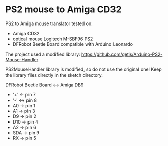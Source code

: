 # PS2 mouse to Amiga CD32

PS2 to Amiga mouse translator tested on:
- Amiga CD32
- optical mouse Logitech M-SBF96 PS2
- DFRobot Beetle Board compatible with Arduino Leonardo

The project used a modified library: https://github.com/getis/Arduino-PS2-Mouse-Handler

PS2MouseHandler library is modified, so do not use the original one!
Keep the library files directly in the sketch directory.

DFRobot Beetle Board <-> Amiga DB9  
- '+' <-  pin 7
- '-' <-> pin 8
- A0  ->  pin 1
- A1  ->  pin 3
- D9  ->  pin 2
- D10 ->  pin 4
- A2  ->  pin 6
- SDA ->  pin 9
- RX  ->  pin 5
